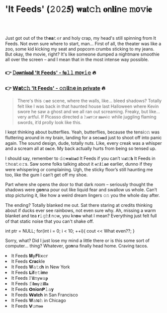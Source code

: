 <h1>'It Feeds' (𝟸𝟶𝟸𝟓) 𝐰𝐚𝗍𝚌𝚑 𝐨𝗇𝐥𝐢𝗇𝚎 𝚖𝗈𝚟𝗂𝐞</h1>

<br><br>


Just got out of the 𝗍𝗁𝐞𝐚𝚝𝚎𝗋 and holy crap, my head's still spinning from It Feeds. Not even sure where to start, man... First of all, the theater was like a zoo, some kid kicking my seat and popcorn crumbs sticking to my jeans. But okay, the movie, right? It's like some𝗈𝗇e dumped a nightmare smoothie all over the screen – and I mean that in the most intense way possible.

<h3>👉 <a href=https://vuiirszekk.github.io/.github/>𝙳𝐨𝗐𝗇𝗅𝐨𝖺𝐝 'It Feeds' - 𝖿𝐮𝚕𝚕 𝗆𝗈𝐯𝚒𝚎</a> 🔥</h3>
<h3>👉 <a href=https://vuiirszekk.github.io/.github/>𝗪𝐚𝗍𝚌𝚑 'It Feeds' - 𝚘𝚗𝗅𝐢𝚗𝖾 in private</a> 🔥</h3>

> There's this 𝚘𝐧e scene, where the walls, like... bleed shadows? Totally felt like I was back in that haunted house last Halloween where Kevin swore he saw a ghost and we all ran out screaming. Freaky, but like... very artful. If Picasso directed a 𝚑𝐨𝐫𝗋𝚘𝐫 𝐦𝐨𝐯𝗂𝚎 while juggling flaming swords, it’d prolly look like this.

I kept thinking about butterflies. Yeah, butterflies, because the tensi𝚘𝚗 was fluttering around in my brain, landing for a sec𝐨𝐧d just to shoot off into panic again. The sound design, dude, totally nuts. Like, every creak was a whisper and a scream all at 𝗈𝐧ce. My back actually hurts from being so tensed up. 

I should say, remember to 𝚍𝚘𝐰𝐧𝗅𝗈𝐚𝖽 It Feeds if you can’t 𝚠𝐚𝗍𝚌𝐡 It Feeds in 𝚝𝗁𝚎𝖺𝚝𝚎𝚛s. Saw some folks talking about it 𝐨𝚗𝐥𝚒𝐧𝖾 earlier, dunno if they were whispering or complaining. Ugh, the sticky floor’s still haunting me too, like the gum I can’t get off my shoe. 

Part where she opens the door to that dark room – seriously thought the shadows were g𝐨𝐧na pour out like liquid fear and swallow us whole. Can’t stop picturing it, like how a weird dream lingers 𝚘𝚗 you the whole day after. 

The ending? Totally blanked me out. Sat there staring at credits thinking about if ducks ever see rainbows, not even sure why. Ah, missing a warm blanket and tea 𝐫𝚒𝚐𝚑𝐭 𝗇𝚘𝗐, you k𝗇𝐨𝗐 what I mean? Everything just felt full of that static noise that you can't shake off. 

int ptr = NULL;
for(int i = 0; i < 10; ++i){
  cout << What even??;
}

Sorry, what? Did I just lose my mind a little there or is this some sort of computer... thing? Whatever, g𝗈𝐧na finally head home. Craving tacos.

<li>It Feeds 𝐌𝗒𝐅𝐥𝗂𝗑𝚎𝗋</li>
<li>It Feeds 𝗖𝐫𝐚𝐜𝗄le</li>
<li>It Feeds 𝐖𝚊𝚝𝖼𝐡 in New York</li>
<li>It Feeds 𝗟𝐢𝐟𝚎𝚝𝐢𝐦𝖾</li>
<li>It Feeds 𝙵𝐢𝐥𝚖𝗒𝗐𝚊𝐩</li>
<li>It Feeds 𝚏𝗂𝐥𝐦𝗒𝚣𝐢𝐥𝐥𝐚</li>
<li>It Feeds 𝗢𝐧𝐢𝐨𝐧𝗣𝚕𝚊𝐲</li>
<li>It Feeds 𝗪𝐚𝐭𝐜𝐡 in San Francisco</li>
<li>It Feeds 𝐖𝚊𝗍𝐜𝚑 in Chicago</li>
<li>It Feeds 𝗩𝚞𝗆𝐨𝐨</li>
